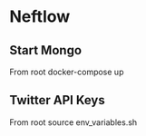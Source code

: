 # Neftlow

## Start Mongo
From root docker-compose up

## Twitter API Keys
From root source env_variables.sh